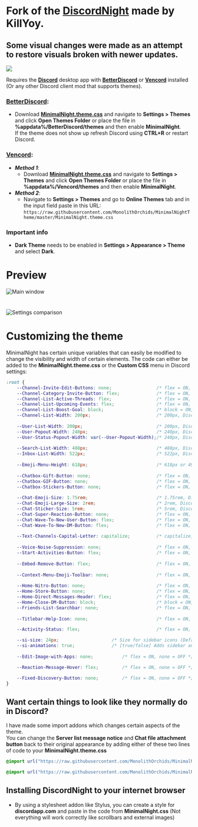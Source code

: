 # Fork of the [**DiscordNight**](https://github.com/KillYoy/DiscordNight) made by KillYoy.
## Some visual changes were made as an attempt to restore visuals broken with newer updates.

![](https://i.imgur.com/Ov1iSAp.png)

Requires the [**Discord**](https://discordapp.com/) desktop app with [**BetterDiscord**](https://betterdiscord.app/) or [**Vencord**](https://vencord.dev) installed (Or any other Discord client mod that supports themes).

### [**BetterDiscord**](https://betterdiscord.app/):  
- Download [**MinimalNight.theme.css**](https://github.com/MonolithOrchids/MinimalNightTheme/blob/master/MinimalNight.theme.css) and navigate to **Settings > Themes** and click **Open Themes Folder** or place the file in **%appdata%/BetterDiscord/themes** and then enable **MinimalNight**.  
If the theme does not show up refresh Discord using **CTRL+R** or restart Discord.

### [**Vencord**](https://vencord.dev):  
- ***Method 1***: 
	- Download [**MinimalNight.theme.css**](https://github.com/MonolithOrchids/MinimalNightTheme/blob/master/MinimalNight.theme.css) and navigate to **Settings > Themes** and click **Open Themes Folder** or place the file in **%appdata%/Vencord/themes** and then enable **MinimalNight**.    
- ***Method 2***: 
	- Navigate to **Settings > Themes** and go to **Online Themes** tab and in the input field paste in this URL:  
```https://raw.githubusercontent.com/MonolithOrchids/MinimalNightTheme/master/MinimalNight.theme.css```

### Important info

- **Dark Theme** needs to be enabled in **Settings > Appearance > Theme** and select **Dark**.

# Preview

![Main window](https://i.imgur.com/wzOZXtE.png)
# 
![Settings comparison](https://i.imgur.com/DDSlClq.png)

# Customizing the theme

MinimalNight has certain unique variables that can easily be modified to change the visibility and width of certain elements. The code can either be added to the **MinimalNight.theme.css** or the **Custom CSS** menu in Discord settings:

```css
:root {
    --Channel-Invite-Edit-Buttons: none;                 /* flex = ON, none = OFF */
    --Channel-Category-Invite-Button: flex;              /* flex = ON, none = OFF */
    --Channel-List-Active-Threads: flex;                 /* flex = ON, none = OFF */
    --Channel-List-Upcoming-Events: flex;                /* flex = ON, none = OFF */
    --Channel-List-Boost-Goal: block;                    /* block = ON, none = OFF */
    --Channel-List-Width: 200px;                         /* 200px, Discord default = 240px */
	
    --User-List-Width: 200px;                            /* 200px, Discord default = 240px */
    --User-Popout-Width: 240px;                          /* 240px, Discord default = 300px */
    --User-Status-Popout-Width: var(--User-Popout-Width);/* 240px, Discord default = 300px */
	
    --Search-List-Width: 488px;                          /* 488px, Discord default = 418px */
    --Inbox-List-Width: 522px;                           /* 522px, Discord default = 480px */
	
    --Emoji-Menu-Height: 618px;                          /* 618px or 498px, Discord default = 444px */
	
    --Chatbox-Gift-Button: none;                         /* flex = ON, none = OFF */
    --Chatbox-GIF-Button: none;                          /* flex = ON, none = OFF */
    --Chatbox-Stickers-Button: none;                     /* flex = ON, none = OFF */
	
    --Chat-Emoji-Size: 1.75rem;                          /* 1.75rem, Discord default = 1.375rem */
    --Chat-Emoji-Large-Size: 2rem;                       /* 2rem, Discord default = 3rem */
    --Chat-Sticker-Size: 5rem;                           /* 5rem, Discord default = 10rem */
    --Chat-Super-Reaction-Button: none;                  /* flex = ON, none = OFF */
    --Chat-Wave-To-New-User-Button: flex;                /* flex = ON, none = OFF */
    --Chat-Wave-To-New-DM-Button: flex;                  /* flex = ON, none = OFF */
	
    --Text-Channels-Capital-Letter: capitalize;          /* capitalize, none */
	
    --Voice-Noise-Suppression: none;                     /* flex = ON, none = OFF */
    --Start-Activities-Button: flex;                     /* flex = ON, none = OFF */
	
    --Embed-Remove-Button: flex;                         /* flex = ON, none = OFF */
	
    --Context-Menu-Emoji-Toolbar: none;                  /* flex = ON, none = OFF */
	
    --Home-Nitro-Button: none;                           /* flex = ON, none = OFF */
    --Home-Store-Button: none;                           /* flex = ON, none = OFF */
    --Home-Direct-Messages-Header: flex;                 /* flex = ON, none = OFF */
    --Home-Close-DM-Button: block;                       /* block = ON, none = OFF */
    --Friends-List-Searchbar: none;                      /* flex = ON, none = OFF */
	
    --Titlebar-Help-Icon: none;                          /* flex = ON, none = OFF */

    --Activity-Status: flex;                             /* flex = ON, none = OFF */

    --si-size: 24px;					/* Size for sidebar icons (Default: 24px) */
    --si-animations: true; 				/* [true/false] Adds sidebar animations (Default: true) */
	
    --Edit-Image-with-Apps: none;			/* flex = ON, none = OFF */

    --Reaction-Message-Hover: flex;			/* flex = ON, none = OFF */

    --Fixed-Discovery-Button: none;			/* flex = ON, none = OFF */
}
```

## Want certain things to look like they normally do in Discord?
I have made some import addons which changes certain aspects of the theme.   
You can change the **Server list message notice** and **Chat file attachment button** back to their original appearance by adding either of these two lines of code to your **MinimalNight.theme.css**

```css 
@import url("https://raw.githubusercontent.com/MonolithOrchids/MinimalNightTheme/master/Addons/Vanilla_ServerList_Message_Notice.theme.css"); 
```   
```css 
@import url("https://raw.githubusercontent.com/MonolithOrchids/MinimalNightTheme/master/Addons/Vanilla_Attachment_Button.theme.css"); 
```

## Installing DiscordNight to your internet browser

- By using a stylesheet addon like Stylus, you can create a style for **discordapp.com** and paste in the code from **MinimalNight.css** (Not everything will work correctly like scrollbars and external images)

